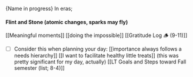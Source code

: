 {Name in progress}
In eras;

#### Flint and Stone (atomic changes, sparks may fly)
[[Meaningful moments]]
[[doing the impossible]]
[[Gratitude Log 🪵 (9-11)]]
- [ ] Consider this when planning your day: [[importance always follows a needs hierarchy]]
[[I want to facilitate healthy little treats]] (this was pretty significant for my day, actually)
[[LT Goals and Steps toward Fall semester (list; 8-4)]]